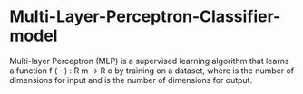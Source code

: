 # Multi-Layer-Perceptron-Classifier-model
Multi-layer Perceptron (MLP) is a supervised learning algorithm that learns a function f ( ⋅ ) : R m → R o by training on a dataset, where is the number of dimensions for input and is the number of dimensions for output.
